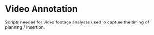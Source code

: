# Video Annotation

Scripts needed for video footage analyses used to capture the timing of planning / insertion.